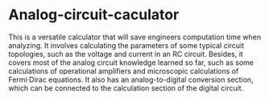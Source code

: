 # Analog-circuit-caculator
This is a versatile calculator that will save engineers computation time when analyzing. It involves calculating the parameters of some typical circuit topologies, such as the voltage and current in an RC circuit. Besides, it covers most of the analog circuit knowledge learned so far, such as some calculations of operational amplifiers and microscopic calculations of Fermi·Dirac equations. It also has an analog-to-digital conversion section, which can be connected to the calculation section of the digital circuit.
